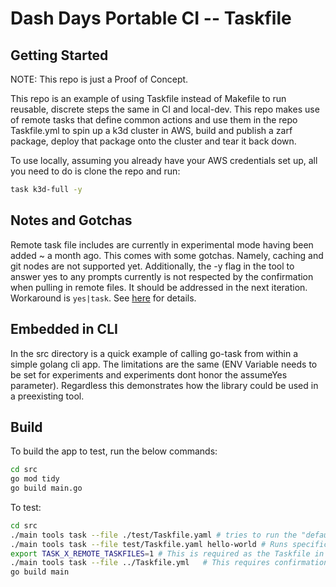 # Dash Days Portable CI -- Taskfile

## Getting Started

NOTE: This repo is just a Proof of Concept.

This repo is an example of using Taskfile instead of Makefile to run reusable, discrete steps the same in CI and local-dev. This repo makes use of remote tasks that define common actions and use them in the repo Taskfile.yml to spin up a k3d cluster in AWS, build and publish a zarf package, deploy that package onto the cluster and tear it back down.

To use locally, assuming you already have your AWS credentials set up, all you need to do is clone the repo and run:

```bash
task k3d-full -y
```

## Notes and Gotchas

Remote task file includes are currently in experimental mode having been added ~ a month ago. This comes with some gotchas. Namely, caching and git nodes are not supported yet. Additionally, the -y flag in the tool to answer yes to any prompts currently is not respected by the confirmation when pulling in remote files. It should be addressed in the next iteration. Workaround is ```yes|task```. See [here](https://github.com/go-task/task/issues/1317#issuecomment-1721463929) for details.


## Embedded in CLI

In the src directory is a quick example of calling go-task from within a simple golang cli app. The limitations are the same (ENV Variable needs to be set for experiments and experiments dont honor the assumeYes parameter). Regardless this demonstrates how the library could be used in a preexisting tool.

## Build

To build the app to test, run the below commands:

```bash
cd src
go mod tidy                             
go build main.go
```

To test:

```bash
cd src
./main tools task --file ./test/Taskfile.yaml # tries to run the "default task"
./main tools task --file test/Taskfile.yaml hello-world # Runs specific task
export TASK_X_REMOTE_TASKFILES=1 # This is required as the Taskfile in the root of this repo pulls in remote Taskfiles
./main tools task --file ../Taskfile.yml   # This requires confirmation to run as its using the experiment                      
go build main
```
